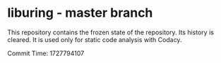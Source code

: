 # liburing - master branch

This repository contains the frozen state of the repository.
Its history is cleared. It is used only for static code
analysis with Codacy.

Commit Time: 1727794107